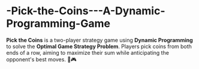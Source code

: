 # -Pick-the-Coins---A-Dynamic-Programming-Game
**Pick the Coins** is a two-player strategy game using **Dynamic Programming** to solve the **Optimal Game Strategy Problem**. Players pick coins from both ends of a row, aiming to maximize their sum while anticipating the opponent's best moves. 🚀🎮
